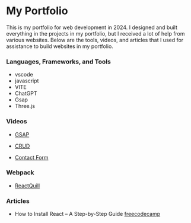 # My Portfolio

This is my portfolio for web development in 2024. I designed and built everything in the projects in my portfolio, but I received a lot of help from various websites. Below are the tools, videos, and articles that I used for assistance to build websites in my portfolio.

### Languages, Frameworks, and Tools

- vscode
- javascript
- VITE
- ChatGPT
- Gsap
- Three.js

### Videos

- [GSAP](https://youtu.be/kRQbRAJ4-Fs?si=4xL6sY3F5jl1MgSK)

- [CRUD](https://youtu.be/e_lJYRaMo60?si=ArTeDe4SHFpAlxYb)

- [Contact Form](https://youtu.be/94_6JPDi13g?si=StKpavR0EkWnqQcg)

### Webpack

- [ReactQuill](https://www.npmjs.com/package/react-quill)

### Articles

- How to Install React – A Step-by-Step Guide [freecodecamp](https://www.freecodecamp.org/news/how-to-install-react-a-step-by-step-guide/)
